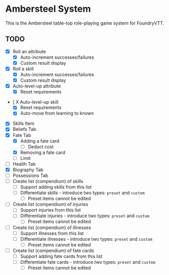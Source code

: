 # Ambersteel System

This is the Ambersteel table-top role-playing game system for FoundryVTT. 

## TODO
* [X] Roll an attribute
  * [X] Auto-increment successes/failures
  * [X] Custom result display
* [X] Roll a skill
  * [X] Auto-increment successes/failures
  * [X] Custom result display
* [X] Auto-level-up attribute
  * [X] Reset requirements
* [ X Auto-level-up skill
  * [X] Reset requirements
  * [X] Auto-move from learning to known
* [X] Skills Item
* [X] Beliefs Tab
* [X] Fate Tab
  * [X] Adding a fate card
    * [ ] Deduct cost
  * [X] Removing a fate card
  * [ ] Limit
* [ ] Health Tab
* [X] Biography Tab
* [ ] Possessions Tab
* [ ] Create list (compendium) of skills
  * [ ] Support adding skills from this list
  * [ ] Differentiate skills - introduce two types: `preset` and `custom`
    * [ ] Preset items cannot be edited
* [ ] Create list (compendium) of injuries
  * [ ] Support injuries from this list
  * [ ] Differentiate injuries - introduce two types: `preset` and `custom`
    * [ ] Preset items cannot be edited
* [ ] Create list (compendium) of illnesses
  * [ ] Support illnesses from this list
  * [ ] Differentiate illnesses - introduce two types: `preset` and `custom`
    * [ ] Preset items cannot be edited
* [ ] Create list (compendium) of fate cards
  * [ ] Support adding fate cards from this list
  * [ ] Differentiate fate cards - introduce two types: `preset` and `custom`
    * [ ] Preset items cannot be edited
